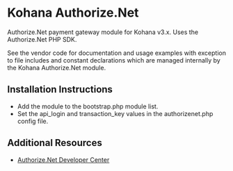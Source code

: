 # Kohana Authorize.Net

Authorize.Net payment gateway module for Kohana v3.x. Uses the Authorize.Net PHP SDK.

See the vendor code for documentation and usage examples with exception to file includes and constant declarations which are managed internally by the Kohana Authorize.Net module.

## Installation Instructions

- Add the module to the bootstrap.php module list.
- Set the api\_login and transaction\_key values in the authorizenet.php config file.

## Additional Resources

- [Authorize.Net Developer Center](http://developer.authorize.net/)